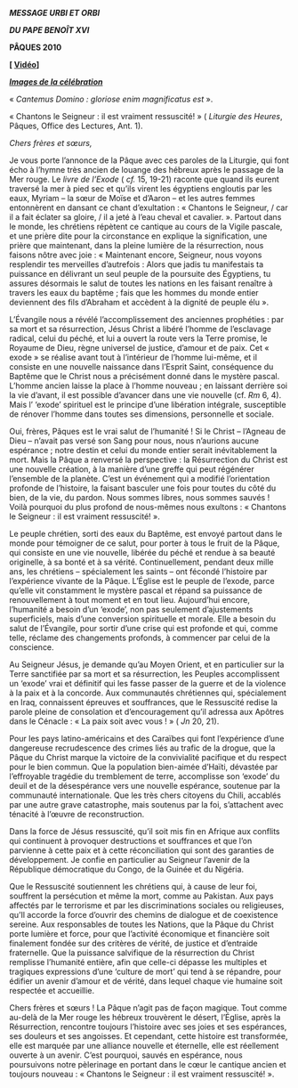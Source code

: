 ***MESSAGE URBI ET ORBI***

***DU PAPE BENOÎT XVI***

**PÂQUES 2010**

**\[ [Vidéo](https://www.youtube.com/watch?v=TX8QnY0bbfs&ab_channel=VaticanNews)\]**

***[Images de la célébration](http://www.vatican.va/news_services/liturgy/photogallery/2010/20100404_urbi/index.html)***

« *Cantemus Domino : gloriose enim magnificatus est* ».

« Chantons le Seigneur : il est vraiment ressuscité! » ( *Liturgie des Heures*, Pâques, Office des Lectures, Ant. 1).

*Chers frères et sœurs,*

Je vous porte l’annonce de la Pâque avec ces paroles de la Liturgie, qui font écho à l’hymne très ancien de louange des hébreux après le passage de la Mer rouge. Le *livre de l’Exode* ( *cf.* 15, 19-21) raconte que quand ils eurent traversé la mer à pied sec et qu’ils virent les égyptiens engloutis par les eaux, Myriam – la sœur de Moïse et d’Aaron – et les autres femmes entonnèrent en dansant ce chant d’exultation : « Chantons le Seigneur, / car il a fait éclater sa gloire, / il a jeté à l’eau cheval et cavalier. ». Partout dans le monde, les chrétiens répètent ce cantique au cours de la Vigile pascale, et une prière dite pour la circonstance en explique la signification, une prière que maintenant, dans la pleine lumière de la résurrection, nous faisons nôtre avec joie : « Maintenant encore, Seigneur, nous voyons resplendir tes merveilles d’autrefois : Alors que jadis tu manifestais ta puissance en délivrant un seul peuple de la poursuite des Égyptiens, tu assures désormais le salut de toutes les nations en les faisant renaître à travers les eaux du baptême ; fais que les hommes du monde entier deviennent des fils d’Abraham et accèdent à la dignité de peuple élu ».

L’Évangile nous a révélé l’accomplissement des anciennes prophéties : par sa mort et sa résurrection, Jésus Christ a libéré l’homme de l’esclavage radical, celui du péché, et lui a ouvert la route vers la Terre promise, le Royaume de Dieu, règne universel de justice, d’amour et de paix. Cet « exode » se réalise avant tout à l’intérieur de l’homme lui-même, et il consiste en une nouvelle naissance dans l’Esprit Saint, conséquence du Baptême que le Christ nous a précisément donné dans le mystère pascal. L’homme ancien laisse la place à l’homme nouveau ; en laissant derrière soi la vie d’avant, il est possible d’avancer dans une vie nouvelle (cf. *Rm* 6, 4). Mais l’ ‘exode’ spirituel est le principe d’une libération intégrale, susceptible de rénover l’homme dans toutes ses dimensions, personnelle et sociale.

Oui, frères, Pâques est le vrai salut de l’humanité ! Si le Christ – l’Agneau de Dieu – n’avait pas versé son Sang pour nous, nous n’aurions aucune espérance ; notre destin et celui du monde entier serait inévitablement la mort. Mais la Pâque a renversé la perspective : la Résurrection du Christ est une nouvelle création, à la manière d’une greffe qui peut régénérer l’ensemble de la planète. C’est un événement qui a modifié l’orientation profonde de l’histoire, la faisant basculer une fois pour toutes du côté du bien, de la vie, du pardon. Nous sommes libres, nous sommes sauvés ! Voilà pourquoi du plus profond de nous-mêmes nous exultons : « Chantons le Seigneur : il est vraiment ressuscité! ».

Le peuple chrétien, sorti des eaux du Baptême, est envoyé partout dans le monde pour témoigner de ce salut, pour porter à tous le fruit de la Pâque, qui consiste en une vie nouvelle, libérée du péché et rendue à sa beauté originelle, à sa bonté et à sa vérité. Continuellement, pendant deux mille ans, les chrétiens – spécialement les saints – ont fécondé l’histoire par l’expérience vivante de la Pâque. L’Église est le peuple de l’exode, parce qu’elle vit constamment le mystère pascal et répand sa puissance de renouvellement à tout moment et en tout lieu. Aujourd’hui encore, l’humanité a besoin d’un ‘exode’, non pas seulement d’ajustements superficiels, mais d’une conversion spirituelle et morale. Elle a besoin du salut de l’Évangile, pour sortir d’une crise qui est profonde et qui, comme telle, réclame des changements profonds, à commencer par celui de la conscience.

Au Seigneur Jésus, je demande qu’au Moyen Orient, et en particulier sur la Terre sanctifiée par sa mort et sa résurrection, les Peuples accomplissent un ‘exode’ vrai et définitif qui les fasse passer de la guerre et de la violence à la paix et à la concorde. Aux communautés chrétiennes qui, spécialement en Iraq, connaissent épreuves et souffrances, que le Ressuscité redise la parole pleine de consolation et d’encouragement qu’il adressa aux Apôtres dans le Cénacle : « La paix soit avec vous ! » ( *Jn* 20, 21).

Pour les pays latino-américains et des Caraïbes qui font l’expérience d’une dangereuse recrudescence des crimes liés au trafic de la drogue, que la Pâque du Christ marque la victoire de la convivialité pacifique et du respect pour le bien commun. Que la population bien-aimée d’Haïti, dévastée par l’effroyable tragédie du tremblement de terre, accomplisse son ‘exode’ du deuil et de la désespérance vers une nouvelle espérance, soutenue par la communauté internationale. Que les très chers citoyens du Chili, accablés par une autre grave catastrophe, mais soutenus par la foi, s’attachent avec ténacité à l’œuvre de reconstruction.

Dans la force de Jésus ressuscité, qu’il soit mis fin en Afrique aux conflits qui continuent à provoquer destructions et souffrances et que l’on parvienne à cette paix et à cette réconciliation qui sont des garanties de développement. Je confie en particulier au Seigneur l’avenir de la République démocratique du Congo, de la Guinée et du Nigéria.

Que le Ressuscité soutiennent les chrétiens qui, à cause de leur foi, souffrent la persécution et même la mort, comme au Pakistan. Aux pays affectés par le terrorisme et par les discriminations sociales ou religieuses, qu’Il accorde la force d’ouvrir des chemins de dialogue et de coexistence sereine. Aux responsables de toutes les Nations, que la Pâque du Christ porte lumière et force, pour que l’activité économique et financière soit finalement fondée sur des critères de vérité, de justice et d’entraide fraternelle. Que la puissance salvifique de la résurrection du Christ remplisse l’humanité entière, afin que celle-ci dépasse les multiples et tragiques expressions d’une ‘culture de mort’ qui tend à se répandre, pour édifier un avenir d’amour et de vérité, dans lequel chaque vie humaine soit respectée et accueillie.

Chers frères et sœurs ! La Pâque n’agit pas de façon magique. Tout comme au-delà de la Mer rouge les hébreux trouvèrent le désert, l’Église, après la Résurrection, rencontre toujours l’histoire avec ses joies et ses espérances, ses douleurs et ses angoisses. Et cependant, cette histoire est transformée, elle est marquée par une alliance nouvelle et éternelle, elle est réellement ouverte à un avenir. C’est pourquoi, sauvés en espérance, nous poursuivons notre pèlerinage en portant dans le cœur le cantique ancien et toujours nouveau : « Chantons le Seigneur : il est vraiment ressuscité! ».